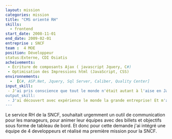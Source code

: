 ```yaml
---
layout: mission
categories: mission
title: "CMS orienté RH"
skills:
  - frontend
start_date: 2008-11-01
end_date: 2009-02-01
entreprise : SNCF
team :  4 MOE
position: Développeur 
status:Externe, CDI Osiatis
acheivements:
 - Écriture de composants Ajax ( javascript Jquery, C#)
 - Optimisation des Impressions html (JavaScript, CSS)
environnements:
  -  [C#, ASP.Net, Jquery, Sql Server, Caliber, Quality Center]
input_skill:
 - J'ai pris conscience que tout le monde n'était autant à l'aise en Javascript et de cette force je me suis positionné sur ses problématiques.
output_skill:
 - J'ai découvert avec expérience le monde la grande entreprise! Et m'a ouvert les portes des missions plus ambitieuse à la SNCF.
--- 
```


Le service RH de la SNCF, souhaitait urgemment un outil de communication pour les manageurs, pour animer leur équipes avec des billets et objectifs sous forme de tableau de bord. Et donc pour cette demande j'ai intégré une équipe de 4 developpeurs et réalisé ma première mission pour la SNCF.
